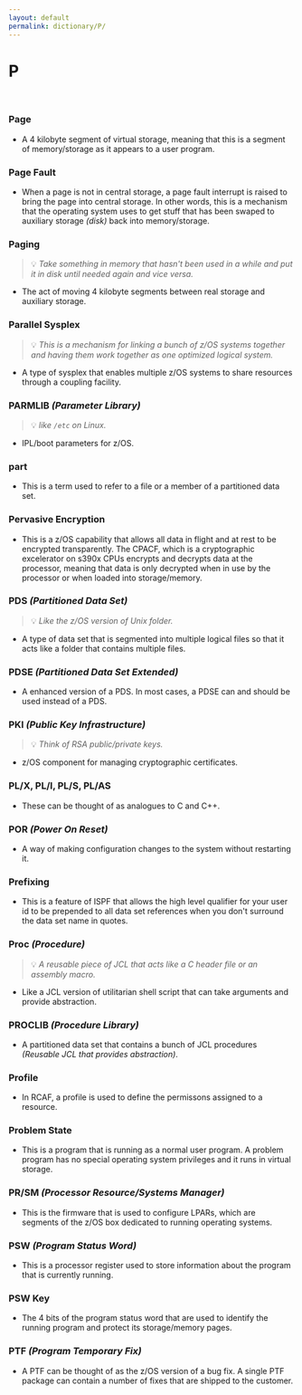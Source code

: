 ```yaml
---
layout: default
permalink: dictionary/P/
---
```


# P

&nbsp;

### Page
* A 4 kilobyte segment of virtual storage, meaning that this is a segment of memory/storage as it appears to a user program.

### Page Fault
* When a page is not in central storage, a page fault interrupt is raised to bring the page into central storage. In other words, this is a mechanism that the operating system uses to get stuff that has been swaped to auxiliary storage *(disk)* back into memory/storage.

### Paging
> 💡 _Take something in memory that hasn't been used in a while and put it in disk until needed again and vice versa._

* The act of moving 4 kilobyte segments between real storage and auxiliary storage.

### Parallel Sysplex
> 💡 _This is a mechanism for linking a bunch of z/OS systems together and having them work together as one optimized logical system._

* A type of sysplex that enables multiple z/OS systems to share resources through a coupling facility.

### PARMLIB *(Parameter Library)*
> 💡 _like `/etc` on Linux._

* IPL/boot parameters for z/OS.

### part 
* This is a term used to refer to a file or a member of a partitioned data set.

### Pervasive Encryption
* This is a z/OS capability that allows all data in flight and at rest to be encrypted transparently. The CPACF, which is a cryptographic excelerator on s390x CPUs encrypts and decrypts data at the processor, meaning that data is only decrypted when in use by the processor or when loaded into storage/memory.

### PDS *(Partitioned Data Set)*
> 💡 _Like the z/OS version of Unix folder._

* A type of data set that is segmented into multiple logical files so that it acts like a folder that contains multiple files.

### PDSE *(Partitioned Data Set Extended)*
* A enhanced version of a PDS. In most cases, a PDSE can and should be used instead of a PDS.

### PKI *(Public Key Infrastructure)*
> 💡 _Think of RSA public/private keys._

* z/OS component for managing cryptographic certificates.

### PL/X, PL/I, PL/S, PL/AS
* These can be thought of as analogues to C and C++.

### POR *(Power On Reset)*
* A way of making configuration changes to the system without restarting it.

### Prefixing
* This is a feature of ISPF that allows the high level qualifier for your user id to be prepended to all data set references when you don't surround the data set name in quotes.

### Proc *(Procedure)*
> 💡 _A reusable piece of JCL that acts like a C header file or an assembly macro._

* Like a JCL version of utilitarian shell script that can take arguments and provide abstraction.

### PROCLIB *(Procedure Library)*
* A partitioned data set that contains a bunch of JCL procedures *(Reusable JCL that provides abstraction)*.

### Profile
* In RCAF, a profile is used to define the permissons assigned to a resource.

### Problem State
* This is a program that is running as a normal user program. A problem program has no special operating system privileges and it runs in virtual storage.

### PR/SM *(Processor Resource/Systems Manager)*
* This is the firmware that is used to configure LPARs, which are segments of the z/OS box dedicated to running operating systems.

### PSW *(Program Status Word)*
* This is a processor register used to store information about the program that is currently running.

### PSW Key
* The 4 bits of the program status word that are used to identify the running program and protect its storage/memory pages.

### PTF *(Program Temporary Fix)*
* A PTF can be thought of as the z/OS version of a bug fix. A single PTF package can contain a number of fixes that are shipped to the customer.